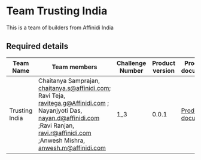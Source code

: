 # Team Trusting India

This is a team of builders from Affinidi India 

## Required details

| Team Name | Team members | Challenge Number | Product version | Product document | Product demo | User guide | Source code | Developer guide |
|--|--|--|--|--|--|--|--|--|
| Trusting India | Chaitanya Samprajan, chaitanya.s@affinidi.com; Ravi Teja, ravitega.g@Affinidi.com ; Nayanjyoti Das, nayan.d@affinidi.com ;Ravi Ranjan, ravi.r@affinidi.com ;Anwesh Mishra, anwesh.m@affinidi.com  | 1_3 | 0.0.1 | [Product document]([#product-document](https://github.com/girirajdaga/skill-a-thon#product-document)) | [Product demo](https://github.com/girirajdaga/skill-a-thon#product-demo) | [User guide](https://github.com/girirajdaga/skill-a-thon#user-guide) | [Source code](https://github.com/girirajdaga/skill-a-thon#user-guide) | [Developer guide](https://github.com/girirajdaga/skill-a-thon#developer-guide) |
